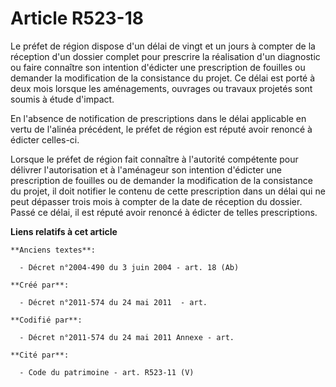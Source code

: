 # Article R523-18

Le préfet de région dispose d'un délai de vingt et un jours à compter de la réception d'un dossier complet pour prescrire la
réalisation d'un diagnostic ou faire connaître son intention d'édicter une prescription de fouilles ou demander la
modification de la consistance du projet. Ce délai est porté à deux mois lorsque les aménagements, ouvrages ou travaux
projetés sont soumis à étude d'impact.

En l'absence de notification de prescriptions dans le délai applicable en vertu de l'alinéa précédent, le préfet de région
est réputé avoir renoncé à édicter celles-ci.

Lorsque le préfet de région fait connaître à l'autorité compétente pour délivrer l'autorisation et à l'aménageur son
intention d'édicter une prescription de fouilles ou de demander la modification de la consistance du projet, il doit notifier
le contenu de cette prescription dans un délai qui ne peut dépasser trois mois à compter de la date de réception du dossier.
Passé ce délai, il est réputé avoir renoncé à édicter de telles prescriptions.

**Liens relatifs à cet article**

	**Anciens textes**:

	  - Décret n°2004-490 du 3 juin 2004 - art. 18 (Ab)

	**Créé par**:

	  - Décret n°2011-574 du 24 mai 2011  - art.

	**Codifié par**:

	  - Décret n°2011-574 du 24 mai 2011 Annexe - art.

	**Cité par**:

	  - Code du patrimoine - art. R523-11 (V)
